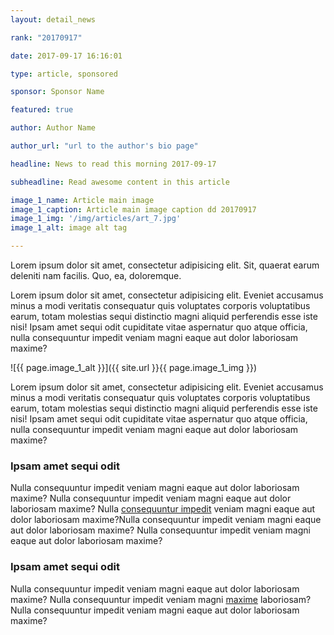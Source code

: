 ```yaml
---
layout: detail_news

rank: "20170917"

date: 2017-09-17 16:16:01

type: article, sponsored

sponsor: Sponsor Name

featured: true

author: Author Name

author_url: "url to the author's bio page"

headline: News to read this morning 2017-09-17

subheadline: Read awesome content in this article

image_1_name: Article main image
image_1_caption: Article main image caption dd 20170917
image_1_img: '/img/articles/art_7.jpg'
image_1_alt: image alt tag

---
```


Lorem ipsum dolor sit amet, consectetur adipisicing elit. Sit, quaerat earum deleniti nam facilis. Quo, ea, doloremque.
<!--more-->
Lorem ipsum dolor sit amet, consectetur adipisicing elit. Eveniet accusamus minus a modi veritatis consequatur quis voluptates corporis voluptatibus earum, totam molestias sequi distinctio magni aliquid perferendis esse iste nisi! Ipsam amet sequi odit cupiditate vitae aspernatur quo atque officia, nulla consequuntur impedit veniam magni eaque aut dolor laboriosam maxime?

![{{ page.image_1_alt }}]({{ site.url }}{{ page.image_1_img }})

Lorem ipsum dolor sit amet, consectetur adipisicing elit. Eveniet accusamus minus a modi veritatis consequatur quis voluptates corporis voluptatibus earum, totam molestias sequi distinctio magni aliquid perferendis esse iste nisi! Ipsam amet sequi odit cupiditate vitae aspernatur quo atque officia, nulla consequuntur impedit veniam magni eaque aut dolor laboriosam maxime?

### Ipsam amet sequi odit

Nulla consequuntur impedit veniam magni eaque aut dolor laboriosam maxime? Nulla consequuntur impedit veniam magni eaque aut dolor laboriosam maxime? Nulla [consequuntur impedit](http://example.com) veniam magni eaque aut dolor laboriosam maxime?Nulla consequuntur impedit veniam magni eaque aut dolor laboriosam maxime? Nulla consequuntur impedit veniam magni eaque aut dolor laboriosam maxime?

### Ipsam amet sequi odit

Nulla consequuntur impedit veniam magni eaque aut dolor laboriosam maxime? Nulla consequuntur impedit veniam magni [maxime](http://example.com) laboriosam? Nulla consequuntur impedit veniam magni eaque aut dolor laboriosam maxime?